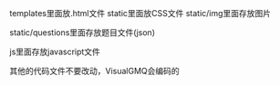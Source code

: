 templates里面放.html文件
static里面放CSS文件
static/img里面存放图片

static/questions里面存放题目文件(json)

js里面存放javascript文件

其他的代码文件不要改动，VisualGMQ会编码的